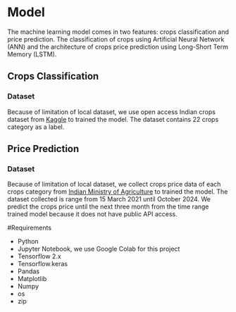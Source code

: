 # Model
The machine learning model comes in two features: crops classification and price prediction. The classification of crops using Artificial Neural Network (ANN) and the architecture of crops price prediction using Long-Short Term Memory (LSTM).
## Crops Classification
### Dataset
Because of limitation of local dataset, we use open access Indian crops dataset from [Kaggle](https://www.kaggle.com/datasets/siddharthss/crop-recommendation-dataset) to trained the model. The dataset contains 22 crops category as a label.

## Price Prediction
### Dataset
Because of limitation of local dataset, we collect crops price data of each crops category from [Indian Ministry of Agriculture](https://agmarknet.gov.in/) to trained the model. The dataset collected is range from 15 March 2021 until October 2024. We predict the crops price until the next three month from the time range trained model because it does not have public API access.

#Requirements
- Python
- Jupyter Notebook, we use Google Colab for this project
- Tensorflow 2.x
- Tensorflow.keras
- Pandas
- Matplotlib
- Numpy
- os
- zip

